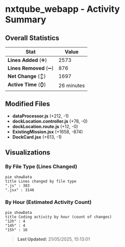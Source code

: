# nxtqube_webapp - Activity Summary 

## Overall Statistics

| Stat                   | Value                                                             |
| ---------------------- | ----------------------------------------------------------------- |
| **Lines Added** (➕)   | 2573                                          |
| **Lines Removed** (➖) | 876                                        |
| **Net Change** (↕)    | 1697                |
| **Active Time** (⌚)   | 26 minutes |


## Modified Files
- **dataProcessor.js** (+212, -1)
- **dockLocation.controller.js** (+78, -0)
- **dockLocation.route.js** (+12, -0)
- **ExistingMission.jsx** (+1658, -874)
- **DockCard.jsx** (+613, -1)

## Visualizations

### By File Type (Lines Changed)

```mermaid
pie showData
title Lines changed by file type
".js" : 303
".jsx" : 3146
```

### By Hour (Estimated Activity Count)

```mermaid
pie showData
title Coding activity by hour (count of changes)
"12h" : 4
"14h" : 4
"15h" : 16
```


> **Last Updated:** 21/05/2025, 15:13:01